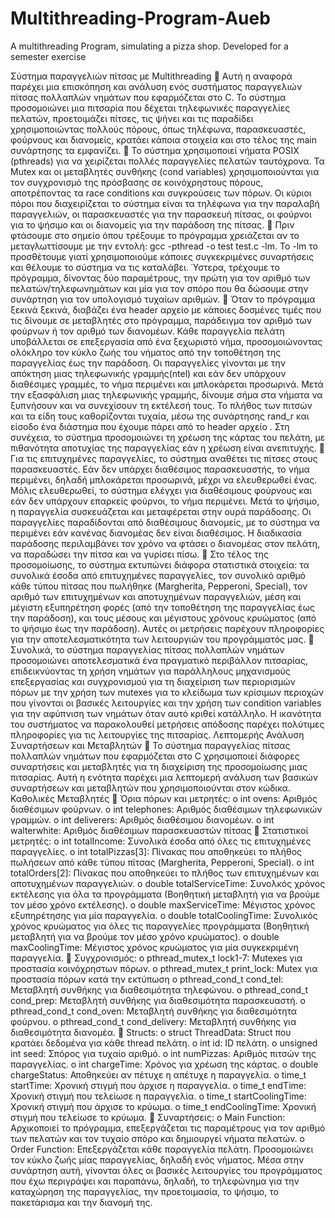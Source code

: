 # Multithreading-Program-Aueb
A multithreading Program, simulating a pizza shop. Developed for a semester exercise

Σύστημα παραγγελιών πίτσας με Multithreading
 Αυτή η αναφορά παρέχει μια επισκόπηση και ανάλυση ενός συστήματος
παραγγελιών πίτσας πολλαπλών νημάτων που εφαρμόζεται στο C. Το
σύστημα προσομοιώνει μια πιτσαρία που δέχεται τηλεφωνικές
παραγγελίες πελατών, προετοιμάζει πίτσες, τις ψήνει και τις παραδίδει
χρησιμοποιώντας πολλούς πόρους, όπως τηλέφωνα, παρασκευαστές,
φούρνους και διανομείς, κρατάει κάποια στοιχεία και στο τέλος της main
συνάρτησης τα εμφανίζει.
 Το σύστημα χρησιμοποιεί νήματα POSIX (pthreads) για να χειρίζεται πολλές
παραγγελίες πελατών ταυτόχρονα. Τα Mutex και οι μεταβλητές συνθήκης
(cond variables) χρησιμοποιούνται για τον συγχρονισμό της πρόσβασης σε
κοινόχρηστους πόρους, αποτρέποντας τα race conditions και συγκρούσεις
των πόρων. Οι κύριοι πόροι που διαχειρίζεται το σύστημα είναι τα τηλέφωνα
για την παραλαβή παραγγελιών, οι παρασκευαστές για την παρασκευή
πίτσας, οι φούρνοι για το ψήσιμο και οι διανομείς για την παράδοση της
πίτσας.
 Πριν φτάσουμε στο σημείο όπου τρέξουμε το πρόγραμμα χρειάζεται αν το
μεταγλωττίσουμε με την εντολή: gcc -pthread -o test test.c -lm. Το -lm το
προσθέτουμε γιατί χρησιμοποιούμε κάποιες συγκεκριμένες συναρτήσεις και
θέλουμε το σύστημα να τις καταλάβει. Ύστερα, τρέχουμε το πρόγραμμα,
δίνοντας δύο παραμέτρους, την πρώτη για τον αριθμό των
πελατών/τηλεφωνημάτων και μία για τον σπόρο που θα δώσουμε στην
συνάρτηση για τον υπολογισμό τυχαίων αριθμών.
 Όταν το πρόγραμμα ξεκινά ξεκινά, διαβάζει ένα header αρχείο με κάποιες
δοσμένες τιμές που τις δίνουμε σε μεταβλητές στο πρόγραμμα, παράδειγμα
τον αριθμό των φούρνων ή τον αριθμό των διανομέων. Κάθε παραγγελία
πελάτη υποβάλλεται σε επεξεργασία από ένα ξεχωριστό νήμα,
προσομοιώνοντας ολόκληρο τον κύκλο ζωής του νήματος από την
τοποθέτηση της παραγγελίας έως την παράδοση. Οι παραγγελίες γίνονται με
την απόκτηση μιας τηλεφωνικής γραμμής(ntel) και εάν δεν υπάρχουν
διαθέσιμες γραμμές, το νήμα περιμένει και μπλοκάρεται προσωρινά. Μετά
την εξασφάλιση μιας τηλεφωνικής γραμμής, δίνουμε σήμα στα νήματα να
ξυπνήσουν και να συνεχίσουν τη εκτέλεσή τους. Το πλήθος των πιτσών και τα
είδη τους καθορίζονται τυχαία, μέσω της συνάρτησης rand_r και είσοδο ένα
διάστημα που έχουμε πάρει από το header αρχείο . Στη συνέχεια, το σύστημα
προσομοιώνει τη χρέωση της κάρτας του πελάτη, με πιθανότητα αποτυχίας
της παραγγελίας εάν η χρέωση είναι ανεπιτυχής.
 Για τις επιτυχημένες παραγγελίες, το σύστημα αναθέτει τις πίτσες στους
παρασκευαστές. Εάν δεν υπάρχει διαθέσιμος παρασκευαστής, το νήμα
περιμένει, δηλαδή μπλοκάρεται προσωρινά, μέχρι να ελευθερωθεί ένας.
Μόλις ελευθερωθεί, το σύστημα ελέγχει για διαθέσιμους φούρνους και εάν
δεν υπάρχουν επαρκείς φούρνοι, το νήμα περιμένει. Μετά το ψήσιμο, η
παραγγελία συσκευάζεται και μεταφέρεται στην ουρά παράδοσης. Οι
παραγγελίες παραδίδονται από διαθέσιμους διανομείς, με το σύστημα να
περιμένει εάν κανένας διανομέας δεν είναι διαθέσιμος. Η διαδικασία
παράδοσης περιλαμβάνει τον χρόνο να φτάσει ο διανομέας στον πελάτη, να
παραδώσει την πίτσα και να γυρίσει πίσω.
 Στο τέλος της προσομοίωσης, το σύστημα εκτυπώνει διάφορα στατιστικά
στοιχεία: τα συνολικά έσοδα από επιτυχημένες παραγγελίες, τον συνολικό
αριθμό κάθε τύπου πίτσας που πωλήθηκε (Margherita, Pepperoni, Special),
τον αριθμό των επιτυχημένων και αποτυχημένων παραγγελιών, μέση και
μέγιστη εξυπηρέτηση φορές (από την τοποθέτηση της παραγγελίας έως την
παράδοση), και τους μέσους και μέγιστους χρόνους κρυώματος (από το
ψήσιμο έως την παράδοση). Αυτές οι μετρήσεις παρέχουν πληροφορίες για
την αποτελεσματικότητα των λειτουργιών του προγράμματός μας.
 Συνολικά, το σύστημα παραγγελίας πίτσας πολλαπλών νημάτων
προσομοιώνει αποτελεσματικά ένα πραγματικό περιβάλλον πιτσαρίας,
επιδεικνύοντας τη χρήση νημάτων για παράλληλους μηχανισμούς
επεξεργασίας και συγχρονισμού για τη διαχείριση των περιορισμών πόρων
με την χρήση των mutexes για το κλείδωμα των κρίσιμων περιοχών που
γίνονται οι βασικές λειτουργίες και την χρήση των condition variables για την
αφύπνιση των νημάτων όταν αυτό κριθεί κατάλληλο. Η ικανότητα του
συστήματος να παρακολουθεί μετρήσεις απόδοσης παρέχει πολύτιμες
πληροφορίες για τις λειτουργίες της πιτσαρίας.
Λεπτομερής Ανάλυση Συναρτήσεων και
Μεταβλητών
 Το σύστημα παραγγελίας πίτσας πολλαπλών νημάτων που εφαρμόζεται
στο C χρησιμοποιεί διάφορες συναρτήσεις και μεταβλητές για τη
διαχείριση της προσομοίωσης μιας πιτσαρίας. Αυτή η ενότητα παρέχει μια
λεπτομερή ανάλυση των βασικών συναρτήσεων και μεταβλητών που
χρησιμοποιούνται στον κώδικα.
Καθολικές Μεταβλητές
 Όρια πόρων και μετρητές:
o int ovens: Αριθμός διαθέσιμων φούρνων.
o int telephones: Αριθμός διαθέσιμων τηλεφωνικών γραμμών.
o int deliverers: Αριθμός διαθέσιμου διανομέων.
o int walterwhite: Αριθμός διαθέσιμων παρασκευαστών πίτσας
 Στατιστικοί μετρητές:
o int totalIncome: Συνολικά έσοδα από όλες τις επιτυχημένες
παραγγελίες.
o int totalPizzas[3]: Πίνακας που αποθηκεύει το πλήθος πωλήσεων
από κάθε τύπου πίτσας (Margherita, Pepperoni, Special).
o int totalOrders[2]: Πίνακας που αποθηκεύει το πλήθος των
επιτυχημένων και αποτυχημένων παραγγελιών.
o double totalServiceTime: Συνολκός χρόνος εκτέλεσης για όλα τα
προγράμματα (Βοηθητική μεταβλητή για να βρούμε τον μέσο χρόνο
εκτέλεσης).
o double maxServiceTime: Μέγιστος χρόνος εξυπηρέτησης για μία
παραγγελία.
o double totalCoolingTime: Συνολικός χρόνος κρυώματος για όλες
τις παραγγελίες προγράμματα (Βοηθητική μεταβλητή για να
βρούμε τον μέσο χρόνο κρυώματος).
o double maxCoolingTime: Μέγιστος χρόνος κρυώματος για μία
συγκεκριμένη παραγγελία.
 Συγχρονισμός:
o pthread_mutex_t lock1-7: Mutexes για προστασία κοινόχρηστων
πόρων.
o pthread_mutex_t print_lock: Mutex για προστασία πόρων κατά
την εκτύπωση
o pthread_cond_t cond_tel: Μεταβλητή συνθήκης για
διαθεσιμότητα τηλεφώνου.
o pthread_cond_t cond_prep: Μεταβλητή συνθήκης για
διαθεσιμότητα παρασκευαστή.
o pthread_cond_t cond_oven: Μεταβλητή συνθήκης για
διαθεσιμότητα φούρνου.
o pthread_cond_t cond_delivery: Μεταβλητή συνθήκης για
διαθεσιμότητα διανομέα.
 Structs:
o struct ThreadData: Struct που κρατάει δεδομένα για κάθε thread
πελάτη.
o int id: ID πελάτη.
o unsigned int seed: Σπόρος για τυχαίο αριθμό.
o int numPizzas: Αριθμός πιτσών της παραγγελίας.
o int chargeTime: Χρόνος για χρέωση της κάρτας.
o double chargeStatus: Αποθηκεύει αν πέτυχε η απέτυχε η
παραγγελία.
o time_t startTime: Χρονική στιγμή που άρχισε η παραγγελία.
o time_t endTime: Χρονική στιγμή που τελείωσε η παραγγελία.
o time_t startCoolingTime: Χρονική στιγμή που άρχισε το κρύωμα.
o time_t endCoolingTime: Χρονική στιγμή που τελείωσε το
κρύωμα.
 Συναρτήσεις:
o Main Function: Αρχικοποιεί το πρόγραμμα, επεξεργάζεται τις
παραμέτρους για τον αριθμό των πελατών και τον τυχαίο σπόρο και
δημιουργεί νήματα πελατών.
o Order Function: Επεξεργάζεται κάθε παραγγελία πελάτη.
Προσομοιώνει τον κύκλο ζωής μίας παραγγελίας, δηλαδή ενός
νήματος. Μέσα στην συνάρτηση αυτή, γίνονται όλες οι βασικές
λειτουργίες του προγράμματος που έχω περιγράψει και
παραπάνω, δηλαδή, το τηλεφώνημα για την καταχώρηση της
παραγγελίας, την προετοιμασία, το ψήσιμο, το πακετάρισμα και την
διανομή της.
 
